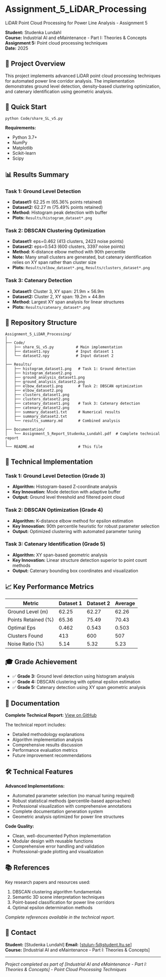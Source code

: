 # Assignment_5_LiDAR_Processing
LiDAR Point Cloud Processing for Power Line Analysis - Assignment 5

**Student:** Studenka Lundahl  
**Course:** Industrial AI and eMaintenance - Part I: Theories & Concepts  
**Assignment 5:** Point cloud processing techniques  
**Date:** 2025

## 🎯 Project Overview

This project implements advanced LiDAR point cloud processing techniques for automated power line corridor analysis. The implementation demonstrates ground level detection, density-based clustering optimization, and catenary identification using geometric analysis.

## 🚀 Quick Start

```bash
python Code/share_SL_v5.py
```

**Requirements:**
- Python 3.7+
- NumPy
- Matplotlib  
- Scikit-learn
- Scipy

## 📊 Results Summary

### Task 1: Ground Level Detection
- **Dataset1:** 62.25 m (65.36% points retained)
- **Dataset2:** 62.27 m (75.49% points retained)
- **Method:** Histogram peak detection with buffer
- **Plots:** `Results/histogram_dataset*.png`

### Task 2: DBSCAN Clustering Optimization
- **Dataset1:** eps=0.462 (413 clusters, 2423 noise points)
- **Dataset2:** eps=0.543 (600 clusters, 3397 noise points)  
- **Method:** K-distance elbow method with 90th percentile
- **Note:** Many small clusters are generated, but catenary identification relies on XY span rather than cluster size
- **Plots:** `Results/elbow_dataset*.png`, `Results/clusters_dataset*.png`

### Task 3: Catenary Detection
- **Dataset1:** Cluster 3, XY span: 21.9m × 56.9m
- **Dataset2:** Cluster 2, XY span: 19.2m × 44.8m
- **Method:** Largest XY span analysis for linear structures
- **Plots:** `Results/catenary_dataset*.png`

## 📁 Repository Structure

```
Assignment_5_LiDAR_Processing/
│
├── Code/
│   ├── share_SL_v5.py          # Main implementation
│   ├── dataset1.npy            # Input dataset 1
│   └── dataset2.npy            # Input dataset 2
│
├── Results/
│   ├── histogram_dataset1.png   # Task 1: Ground detection
│   ├── histogram_dataset2.png
│   ├── ground_analysis_dataset1.png
│   ├── ground_analysis_dataset2.png
│   ├── elbow_dataset1.png       # Task 2: DBSCAN optimization
│   ├── elbow_dataset2.png
│   ├── clusters_dataset1.png
│   ├── clusters_dataset2.png
│   ├── catenary_dataset1.png    # Task 3: Catenary detection
│   ├── catenary_dataset2.png
│   ├── summary_dataset1.txt     # Numerical results
│   ├── summary_dataset2.txt
│   └── results_summary.md       # Combined analysis
│
├── Documentation/
│   └── Assignment_5_Report_Studenka_Lundahl.pdf  # Complete technical report
│
└── README.md                    # This file
```

## 🔬 Technical Implementation

### Task 1: Ground Level Detection (Grade 3)
- **Algorithm:** Histogram-based Z-coordinate analysis
- **Key Innovation:** Mode detection with adaptive buffer
- **Output:** Ground level threshold and filtered point cloud

### Task 2: DBSCAN Optimization (Grade 4)  
- **Algorithm:** K-distance elbow method for epsilon estimation
- **Key Innovation:** 90th percentile heuristic for robust parameter selection
- **Output:** Optimized clustering with automated parameter tuning

### Task 3: Catenary Identification (Grade 5)
- **Algorithm:** XY span-based geometric analysis  
- **Key Innovation:** Linear structure detection superior to point count methods
- **Output:** Catenary bounding box coordinates and visualization

## 📈 Key Performance Metrics

| Metric | Dataset 1 | Dataset 2 | Average |
|--------|-----------|-----------|---------|
| Ground Level (m) | 62.25 | 62.27 | 62.26 |
| Points Retained (%) | 65.36 | 75.49 | 70.43 |
| Optimal Eps | 0.462 | 0.543 | 0.503 |
| Clusters Found | 413 | 600 | 507 |
| Noise Ratio (%) | 5.14 | 5.32 | 5.23 |

## 🎓 Grade Achievement

- ✅ **Grade 3:** Ground level detection using histogram analysis
- ✅ **Grade 4:** DBSCAN clustering with optimal epsilon estimation  
- ✅ **Grade 5:** Catenary detection using XY span geometric analysis

## 📖 Documentation

**Complete Technical Report:** [View on GitHub](https://github.com/StudenkaLundahl/Assignment_5_LiDAR_Processing/blob/main/Documentation/Assignment_5_Report_Studenka_Lundahl.pdf)


The technical report includes:
- Detailed methodology explanations
- Algorithm implementation analysis  
- Comprehensive results discussion
- Performance evaluation metrics
- Future improvement recommendations

## 🛠️ Technical Features

**Advanced Implementations:**
- Automated parameter selection (no manual tuning required)
- Robust statistical methods (percentile-based approaches)
- Professional visualization with comprehensive annotations
- Complete documentation generation system
- Geometric analysis optimized for power line structures

**Code Quality:**
- Clean, well-documented Python implementation
- Modular design with reusable functions
- Comprehensive error handling and validation
- Professional-grade plotting and visualization

## 📚 References

Key research papers and resources used:
1. DBSCAN clustering algorithm fundamentals
2. Semantic 3D scene interpretation techniques  
3. Point-based classification for power line corridors
4. Optimal epsilon determination methods

*Complete references available in the technical report.*

## 📧 Contact

**Student:** [Studenka Lundahl]
**Email:** [stulun-5@student.ltu.se]  
**Course:** [Industrial AI and eMaintenance - Part I: Theories & Concepts]

---

*Project completed as part of [Industrial AI and eMaintenance - Part I: Theories & Concepts] - Point Cloud Processing Techniques*
